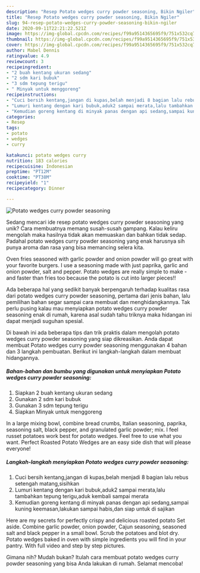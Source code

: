 ```yaml
---
description: "Resep Potato wedges curry powder seasoning, Bikin Ngiler"
title: "Resep Potato wedges curry powder seasoning, Bikin Ngiler"
slug: 94-resep-potato-wedges-curry-powder-seasoning-bikin-ngiler
date: 2020-09-11T22:21:22.521Z
image: https://img-global.cpcdn.com/recipes/f99a9514365695f9/751x532cq70/potato-wedges-curry-powder-seasoning-foto-resep-utama.jpg
thumbnail: https://img-global.cpcdn.com/recipes/f99a9514365695f9/751x532cq70/potato-wedges-curry-powder-seasoning-foto-resep-utama.jpg
cover: https://img-global.cpcdn.com/recipes/f99a9514365695f9/751x532cq70/potato-wedges-curry-powder-seasoning-foto-resep-utama.jpg
author: Mabel Dennis
ratingvalue: 4.9
reviewcount: 3
recipeingredient:
- "2 buah kentang ukuran sedang"
- "2 sdm kari bubuk"
- "3 sdm tepung terigu"
- " Minyak untuk menggoreng"
recipeinstructions:
- "Cuci bersih kentang,jangan di kupas,belah menjadi 8 bagian lalu rebus setengah matang,sisihkan"
- "Lumuri kentang dengan kari bubuk,aduk2 sampai merata,lalu tambahkan tepung terigu,aduk kembali sampai merata"
- "Kemudian goreng kentang di minyak panas dengan api sedang,sampai kuning keemasan,lakukan sampai habis,dan siap untuk di sajikan"
categories:
- Resep
tags:
- potato
- wedges
- curry

katakunci: potato wedges curry 
nutrition: 183 calories
recipecuisine: Indonesian
preptime: "PT12M"
cooktime: "PT38M"
recipeyield: "1"
recipecategory: Dinner

---
```



![Potato wedges curry powder seasoning](https://img-global.cpcdn.com/recipes/f99a9514365695f9/751x532cq70/potato-wedges-curry-powder-seasoning-foto-resep-utama.jpg)

Sedang mencari ide resep potato wedges curry powder seasoning yang unik? Cara membuatnya memang susah-susah gampang. Kalau keliru mengolah maka hasilnya tidak akan memuaskan dan bahkan tidak sedap. Padahal potato wedges curry powder seasoning yang enak harusnya sih punya aroma dan rasa yang bisa memancing selera kita.

Oven fries seasoned with garlic powder and onion powder will go great with your favorite burgers. I use a seasoning made with just paprika, garlic and onion powder, salt and pepper. Potato wedges are really simple to make - and faster than fries too because the potato is cut into larger pieces!!

Ada beberapa hal yang sedikit banyak berpengaruh terhadap kualitas rasa dari potato wedges curry powder seasoning, pertama dari jenis bahan, lalu pemilihan bahan segar sampai cara membuat dan menghidangkannya. Tak perlu pusing kalau mau menyiapkan potato wedges curry powder seasoning enak di rumah, karena asal sudah tahu triknya maka hidangan ini dapat menjadi suguhan spesial.


Di bawah ini ada beberapa tips dan trik praktis dalam mengolah potato wedges curry powder seasoning yang siap dikreasikan. Anda dapat membuat Potato wedges curry powder seasoning menggunakan 4 bahan dan 3 langkah pembuatan. Berikut ini langkah-langkah dalam membuat hidangannya.

<!--inarticleads1-->

##### Bahan-bahan dan bumbu yang digunakan untuk menyiapkan Potato wedges curry powder seasoning:

1. Siapkan 2 buah kentang ukuran sedang
1. Gunakan 2 sdm kari bubuk
1. Gunakan 3 sdm tepung terigu
1. Siapkan  Minyak untuk menggoreng


In a large mixing bowl, combine bread crumbs, Italian seasoning, paprika, seasoning salt, black pepper, and granulated garlic powder; mix. I feel russet potatoes work best for potato wedges. Feel free to use what you want. Perfect Roasted Potato Wedges are an easy side dish that will please everyone! 

<!--inarticleads2-->

##### Langkah-langkah menyiapkan Potato wedges curry powder seasoning:

1. Cuci bersih kentang,jangan di kupas,belah menjadi 8 bagian lalu rebus setengah matang,sisihkan
1. Lumuri kentang dengan kari bubuk,aduk2 sampai merata,lalu tambahkan tepung terigu,aduk kembali sampai merata
1. Kemudian goreng kentang di minyak panas dengan api sedang,sampai kuning keemasan,lakukan sampai habis,dan siap untuk di sajikan


Here are my secrets for perfectly crispy and delicious roasted potato Set aside. Combine garlic powder, onion powder, Cajun seasoning, seasoned salt and black pepper in a small bowl. Scrub the potatoes and blot dry. Potato wedges baked in oven with simple ingredients you will find in your pantry. With full video and step by step pictures. 

Gimana nih? Mudah bukan? Itulah cara membuat potato wedges curry powder seasoning yang bisa Anda lakukan di rumah. Selamat mencoba!
